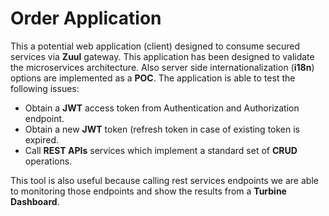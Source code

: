 # **Order Application** #

This a potential web application (client) designed to consume secured services via **Zuul** gateway.
This application has been designed to validate the microservices architecture.
Also server side internationalization (**i18n**) options are implemented as a **POC**.
The application is able to test the following issues:

* Obtain a **JWT** access token from Authentication and Authorization endpoint.
* Obtain a new **JWT** token (refresh token in case of existing token is expired.
* Call **REST APIs** services which implement a standard set of **CRUD** operations.

This tool is also useful because calling rest services endpoints we are able to monitoring those endpoints and show the results from a **Turbine Dashboard**.